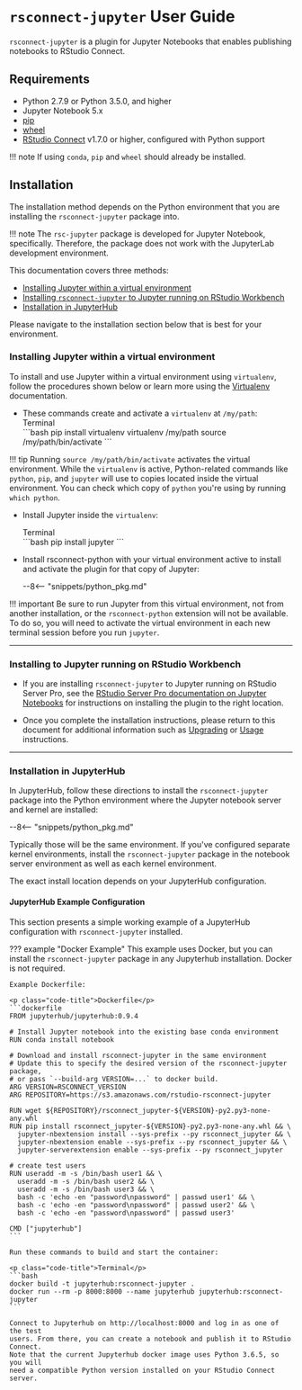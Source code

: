 # `rsconnect-jupyter` User Guide

`rsconnect-jupyter` is a plugin for Jupyter Notebooks that enables publishing notebooks to RStudio Connect.

## Requirements

- Python 2.7.9 or Python 3.5.0, and higher
- Jupyter Notebook 5.x
- [pip](https://pypi.org/project/pip/)
- [wheel](https://pypi.org/project/wheel/)
- [RStudio Connect](https://www.rstudio.com/products/connect/download-commercial/) v1.7.0 or higher, configured with Python support

!!! note
    If using `conda`, `pip` and `wheel` should already be installed.

## Installation

The installation method depends on the Python environment that you are installing the `rsconnect-jupyter` package into.

!!! note
    The `rsc-jupyter` package is developed for Jupyter Notebook, specifically. Therefore, the package does not work with the JupyterLab development environment.

This documentation covers three methods:

- [Installing Jupyter within a virtual environment](#installing-jupyter-within-a-virtual-environment)
- [Installing `rsconnect-jupyter` to Jupyter running on RStudio Workbench](#installing-to-jupyter-running-on-rstudio-workbench)
- [Installation in JupyterHub](#installing-in-jupyterhub)

Please navigate to the installation section below that is best for your environment.

### Installing Jupyter within a virtual environment

To install and use Jupyter within a virtual environment using
`virtualenv`, follow the procedures shown below or learn more using the
[Virtualenv](https://virtualenv.pypa.io/en/latest/) documentation.

- These commands create and activate a `virtualenv` at `/my/path`:
  <div class="code-title">Terminal</div>
  ```bash
  pip install virtualenv
  virtualenv /my/path
  source /my/path/bin/activate
  ```

!!! tip
    Running `source /my/path/bin/activate` activates the virtual environment. While the `virtualenv` is active, Python-related commands like `python`, `pip`, and `jupyter` will use to copies located inside the virtual environment. You can check which copy of `python` you're using by running `which python`.

- Install Jupyter inside the `virtualenv`:
  <div class="code-title">Terminal</div>
  ```bash
  pip install jupyter
  ```

- Install rsconnect-python with your virtual environment active to install and activate the plugin for that copy of Jupyter:

    --8<-- "snippets/python_pkg.md"

!!! important
    Be sure to run Jupyter from this virtual environment, not from
    another installation, or the `rsconnect-python` extension will
    not be available. To do so, you will need to activate the virtual
    environment in each new terminal session before you run `jupyter`.

---

### Installing to Jupyter running on RStudio Workbench

- If you are installing `rsconnect-jupyter` to Jupyter running on RStudio Server Pro, see
the [RStudio Server Pro documentation on Jupyter Notebooks](https://docs.rstudio.com/rsp/integration/jupyter-standalone/#4-install-jupyter-notebooks-jupyterlab-and-python-packages)
for instructions on installing the plugin to the right location.

- Once you complete the installation instructions, please return to this document for additional information such as [Upgrading](/upgrading) or [Usage](/usage) instructions.

---

### Installation in JupyterHub

In JupyterHub, follow these directions to install the
`rsconnect-jupyter` package into the Python environment where the Jupyter
notebook server and kernel are installed:

--8<-- "snippets/python_pkg.md"

Typically those will be the same
environment. If you've configured separate kernel environments, install the
`rsconnect-jupyter` package in the notebook server environment as well as each
kernel environment.

The exact install location depends on your JupyterHub configuration.

#### JupyterHub Example Configuration

This section presents a simple working example of a JupyterHub configuration
with `rsconnect-jupyter` installed.

??? example "Docker Example"
    This example uses Docker, but you can install the `rsconnect-jupyter` package in
    any Jupyterhub installation. Docker is not required.

    Example Dockerfile:

    <p class="code-title">Dockerfile</p>
    ```dockerfile
    FROM jupyterhub/jupyterhub:0.9.4

    # Install Jupyter notebook into the existing base conda environment
    RUN conda install notebook

    # Download and install rsconnect-jupyter in the same environment
    # Update this to specify the desired version of the rsconnect-jupyter package,
    # or pass `--build-arg VERSION=...` to docker build.
    ARG VERSION=RSCONNECT_VERSION
    ARG REPOSITORY=https://s3.amazonaws.com/rstudio-rsconnect-jupyter

    RUN wget ${REPOSITORY}/rsconnect_jupyter-${VERSION}-py2.py3-none-any.whl
    RUN pip install rsconnect_jupyter-${VERSION}-py2.py3-none-any.whl && \
      jupyter-nbextension install --sys-prefix --py rsconnect_jupyter && \
      jupyter-nbextension enable --sys-prefix --py rsconnect_jupyter && \
      jupyter-serverextension enable --sys-prefix --py rsconnect_jupyter

    # create test users
    RUN useradd -m -s /bin/bash user1 && \
      useradd -m -s /bin/bash user2 && \
      useradd -m -s /bin/bash user3 && \
      bash -c 'echo -en "password\npassword" | passwd user1' && \
      bash -c 'echo -en "password\npassword" | passwd user2' && \
      bash -c 'echo -en "password\npassword" | passwd user3'

    CMD ["jupyterhub"]
    ```

    Run these commands to build and start the container:

    <p class="code-title">Terminal</p>
    ```bash
    docker build -t jupyterhub:rsconnect-jupyter .
    docker run --rm -p 8000:8000 --name jupyterhub jupyterhub:rsconnect-jupyter
    ```

    Connect to Jupyterhub on http://localhost:8000 and log in as one of the test
    users. From there, you can create a notebook and publish it to RStudio Connect.
    Note that the current Jupyterhub docker image uses Python 3.6.5, so you will
    need a compatible Python version installed on your RStudio Connect server.
